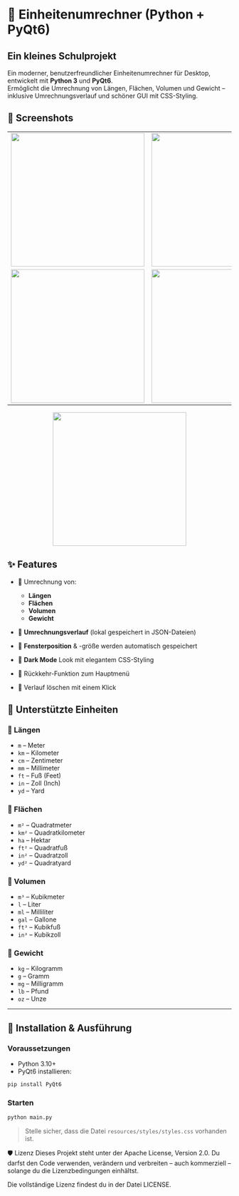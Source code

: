 # 🧮 Einheitenumrechner (Python + PyQt6)
## Ein kleines Schulprojekt

Ein moderner, benutzerfreundlicher Einheitenumrechner für Desktop, entwickelt mit **Python 3** und **PyQt6**.  
Ermöglicht die Umrechnung von Längen, Flächen, Volumen und Gewicht – inklusive Umrechnungsverlauf und schöner GUI mit CSS-Styling.

## 📸 Screenshots

<table> <tr> <td><img src="https://github.com/user-attachments/assets/cd5bf586-de79-46ca-812b-f7f6503a6ab0" width="300"/></td> <td><img src="https://github.com/user-attachments/assets/c2a326d5-0906-46bc-992f-93d50965db6f" width="300"/></td> </tr> <tr> <td><img src="https://github.com/user-attachments/assets/d4d49568-1d70-441c-8864-b9640f93cf97" width="300"/></td> <td><img src="https://github.com/user-attachments/assets/333b4b3d-d9ea-405b-ae7b-ba0062278cc1" width="300"/></td> </tr> </table> <div align="center"> <img src="https://github.com/user-attachments/assets/abcdbc9f-f821-41d2-930e-a29f896c8db4" width="300"/> </div>

## ✨ Features

- 📐 Umrechnung von:
  - **Längen**
  - **Flächen**
  - **Volumen**
  - **Gewicht**

- 🧾 **Umrechnungsverlauf** (lokal gespeichert in JSON-Dateien)
- 💾 **Fensterposition** & -größe werden automatisch gespeichert
- 🎨 **Dark Mode** Look mit elegantem CSS-Styling
- 🔁 Rückkehr-Funktion zum Hauptmenü
- 🚫 Verlauf löschen mit einem Klick

## 📏 Unterstützte Einheiten

### 🔹 Längen
- `m` – Meter  
- `km` – Kilometer  
- `cm` – Zentimeter  
- `mm` – Millimeter  
- `ft` – Fuß (Feet)  
- `in` – Zoll (Inch)  
- `yd` – Yard  

### 🔹 Flächen
- `m²` – Quadratmeter  
- `km²` – Quadratkilometer  
- `ha` – Hektar  
- `ft²` – Quadratfuß  
- `in²` – Quadratzoll  
- `yd²` – Quadratyard  

### 🔹 Volumen
- `m³` – Kubikmeter  
- `l` – Liter  
- `ml` – Milliliter  
- `gal` – Gallone  
- `ft³` – Kubikfuß  
- `in³` – Kubikzoll  

### 🔹 Gewicht
- `kg` – Kilogramm  
- `g` – Gramm  
- `mg` – Milligramm  
- `lb` – Pfund  
- `oz` – Unze  

---

## 🔧 Installation & Ausführung

### Voraussetzungen

- Python 3.10+
- PyQt6 installieren:

```bash
pip install PyQt6
````

### Starten

```bash
python main.py
```

> Stelle sicher, dass die Datei `resources/styles/styles.css` vorhanden ist.

🛡️ Lizenz
Dieses Projekt steht unter der Apache License, Version 2.0.
Du darfst den Code verwenden, verändern und verbreiten – auch kommerziell – solange du die Lizenzbedingungen einhältst.

Die vollständige Lizenz findest du in der Datei LICENSE.
